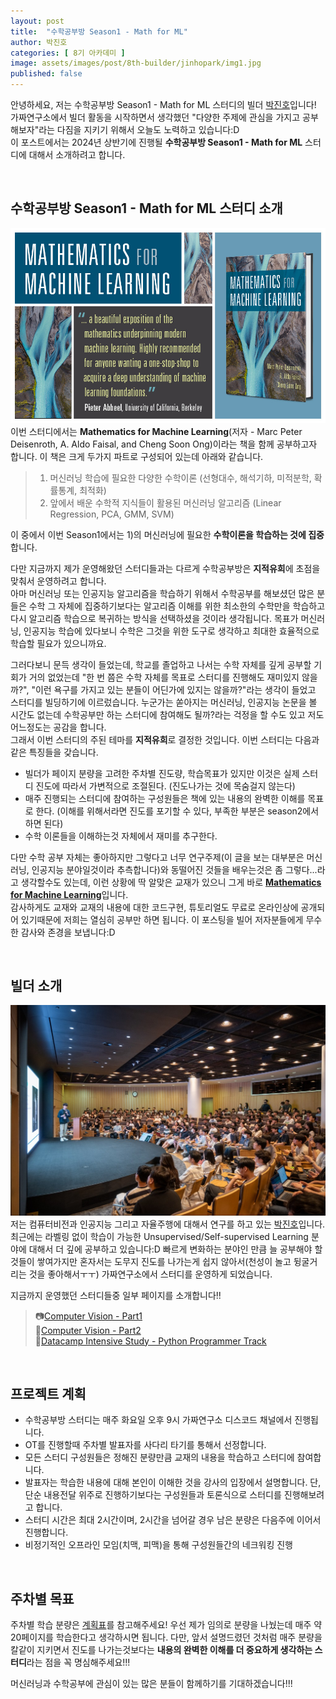 ```yaml
---
layout: post
title:  "수학공부방 Season1 - Math for ML"
author: 박진호
categories: [ 8기 아카데미 ]
image: assets/images/post/8th-builder/jinhopark/img1.jpg
published: false
---
```


안녕하세요, 저는 수학공부방 Season1 - Math for ML 스터디의 빌더 [박진호](www.linkedin.com/in/jinho-park-9010)입니다! 가짜연구소에서 빌더 활동을 시작하면서 생각했던 "다양한 주제에 관심을 가지고 공부해보자"라는 다짐을 지키기 위해서 오늘도 노력하고 있습니다:D  
이 포스트에서는 2024년 상반기에 진행될 **수학공부방 Season1 - Math for ML** 스터디에 대해서 소개하려고 합니다.  

<br>

## 수학공부방 Season1 - Math for ML 스터디 소개
![img](../assets/images/post/8th-builder/jinhopark/img2.jpg)  
이번 스터디에서는 **Mathematics for Machine Learning**(저자 - Marc Peter Deisenroth, A. Aldo Faisal, and Cheng Soon Ong)이라는 책을 함께 공부하고자 합니다. 이 책은 크게 두가지 파트로 구성되어 있는데 아래와 같습니다.
>1) 머신러닝 학습에 필요한 다양한 수학이론 (선형대수, 해석기하, 미적분학, 확률통계, 최적화)
>2) 앞에서 배운 수학적 지식들이 활용된 머신러닝 알고리즘 (Linear Regression, PCA, GMM, SVM)

이 중에서 이번 Season1에서는 1)의 머신러닝에 필요한 **수학이론을 학습하는 것에 집중**합니다.

다만 지금까지 제가 운영해왔던 스터디들과는 다르게 수학공부방은 **지적유희**에 초점을 맞춰서 운영하려고 합니다.  
아마 머신러닝 또는 인공지능 알고리즘을 학습하기 위해서 수학공부를 해보셨던 많은 분들은 수학 그 자체에 집중하기보다는 알고리즘 이해를 위한 최소한의 수학만을 학습하고 다시 알고리즘 학습으로 복귀하는 방식을 선택하셨을 것이라 생각됩니다. 목표가 머신러닝, 인공지능 학습에 있다보니 수학은 그것을 위한 도구로 생각하고 최대한 효율적으로 학습할 필요가 있으니까요.

그러다보니 문득 생각이 들었는데, 학교를 졸업하고 나서는 수학 자체를 깊게 공부할 기회가 거의 없었는데 "한 번 쯤은 수학 자체를 목표로 스터디를 진행해도 재미있지 않을까?", "이런 욕구를 가지고 있는 분들이 어딘가에 있지는 않을까?"라는 생각이 들었고 스터디를 빌딩하기에 이르렀습니다. 누군가는 쏟아지는 머신러닝, 인공지능 논문을 볼 시간도 없는데 수학공부만 하는 스터디에 참여해도 될까?라는 걱정을 할 수도 있고 저도 어느정도는 공감을 합니다.  
그래서 이번 스터디의 주된 테마를 **지적유희**로 결정한 것입니다. 이번 스터디는 다음과 같은 특징들을 갖습니다.

- 빌더가 페이지 분량을 고려한 주차별 진도량, 학습목표가 있지만 이것은 실제 스터디 진도에 따라서 가변적으로 조절된다. (진도나가는 것에 목숨걸지 않는다)
- 매주 진행되는 스터디에 참여하는 구성원들은 책에 있는 내용의 완벽한 이해를 목표로 한다. (이해를 위해서라면 진도를 포기할 수 있다, 부족한 부분은 season2에서 하면 된다)
- 수학 이론들을 이해하는것 자체에서 재미를 추구한다.

다만 수학 공부 자체는 좋아하지만 그렇다고 너무 연구주제(이 글을 보는 대부분은 머신러닝, 인공지능 분야일것이라 추측합니다)와 동떨어진 것들을 배우는것은 좀 그렇다...라고 생각할수도 있는데, 이런 상황에 딱 알맞은 교재가 있으니 그게 바로 [**Mathematics for Machine Learning**](https://mml-book.github.io/)입니다.  
감사하게도 교재와 교재의 내용에 대한 코드구현, 튜토리얼도 무료로 온라인상에 공개되어 있기때문에 저희는 열심히 공부만 하면 됩니다. 이 포스팅을 빌어 저자분들에게 무수한 감사와 존경을 보냅니다:D

<br>

## 빌더 소개
![img](../assets/images/post/8th-builder/jinhopark/img3.jpg)
저는 컴퓨터비전과 인공지능 그리고 자율주행에 대해서 연구를 하고 있는 [박진호](www.linkedin.com/in/jinho-park-9010)입니다.  
최근에는 라벨링 없이 학습이 가능한 Unsupervised/Self-supervised Learning 분야에 대해서 더 깊에 공부하고 있습니다:D 빠르게 변화하는 분야인 만큼 늘 공부해야 할 것들이 쌓여가지만 혼자서는 도무지 진도를 나가는게 쉽지 않아서(천성이 놀고 뒹굴거리는 것을 좋아해서ㅜㅜ) 가짜연구소에서 스터디를 운영하게 되었습니다.  

지금까지 운영했던 스터디들중 일부 페이지를 소개합니다!!
>📷[Computer Vision - Part1](https://pseudo-lab.com/chanrankim/Computer-Vision-Part1-c8c9fe2978b34f13b06aad58d33b9ef3)  
>📸[Computer Vision - Part2](https://pseudo-lab.com/chanrankim/Computer-Vision-Part2-6f0ee01150d2468495dfa0511e6faee8)  
>🐍[Datacamp Intensive Study - Python Programmer Track](https://pseudo-lab.com/chanrankim/Datacamp-Intensive-Study-Python-Programmer-Track-a73fd61c8f54483dafb1a3d3ebf74454)
<br>

## 프로젝트 계획

- 수학공부방 스터디는 매주 화요일 오후 9시 가짜연구소 디스코드 채널에서 진행됩니다.
- OT를 진행할때 주차별 발표자를 사다리 타기를 통해서 선정합니다.
- 모든 스터디 구성원들은 정해진 분량만큼 교재의 내용을 학습하고 스터디에 참여합니다.
- 발표자는 학습한 내용에 대해 본인이 이해한 것을 강사의 입장에서 설명합니다. 단, 단순 내용전달 위주로 진행하기보다는 구성원들과 토론식으로 스터디를 진행해보려고 합니다.
- 스터디 시간은 최대 2시간이며, 2시간을 넘어갈 경우 남은 분량은 다음주에 이어서 진행합니다.
- 비정기적인 오프라인 모임(치맥, 피맥)을 통해 구성원들간의 네크워킹 진행

<br>

## 주차별 목표

주차별 학습 분량은 [계획표](https://www.notion.so/chanrankim/Season1-Math-for-ML-acff3b9250334dd4a51b0f95716a574d)를 참고해주세요!
우선 제가 임의로 분량을 나눴는데 매주 약 20페이지를 학습한다고 생각하시면 됩니다.
다만, 앞서 설명드렸던 것처럼 매주 분량을 칼같이 지키면서 진도를 나가는것보다는 **내용의 완벽한 이해를 더 중요하게 생각하는 스터디**라는 점을 꼭 명심해주세요!!!


머신러닝과 수학공부에 관심이 있는 많은 분들이 함께하기를 기대하겠습니다!!!

